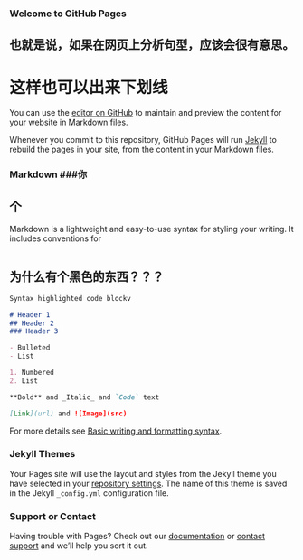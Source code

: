 ### Welcome to GitHub Pages
## 也就是说，如果在网页上分析句型，应该会很有意思。
# 这样也可以出来下划线
You can use the [editor on GitHub](https://github.com/Vasebreaker/Vasebreaker.github.io/edit/main/README.md) to maintain and preview the content for your website in Markdown files.

Whenever you commit to this repository, GitHub Pages will run [Jekyll](https://jekyllrb.com/) to rebuild the pages in your site, from the content in your Markdown files.

### Markdown ###你
## 个
Markdown is a lightweight and easy-to-use syntax for styling your writing. It includes conventions for
```
```
## 为什么有个黑色的东西？？？
```markdown
Syntax highlighted code blockv 

# Header 1
## Header 2
### Header 3

- Bulleted
- List

1. Numbered
2. List

**Bold** and _Italic_ and `Code` text

[Link](url) and ![Image](src)
```

For more details see [Basic writing and formatting syntax](https://docs.github.com/en/github/writing-on-github/getting-started-with-writing-and-formatting-on-github/basic-writing-and-formatting-syntax).

### Jekyll Themes

Your Pages site will use the layout and styles from the Jekyll theme you have selected in your [repository settings](https://github.com/Vasebreaker/Vasebreaker.github.io/settings/pages). The name of this theme is saved in the Jekyll `_config.yml` configuration file.

### Support or Contact

Having trouble with Pages? Check out our [documentation](https://docs.github.com/categories/github-pages-basics/) or [contact support](https://support.github.com/contact) and we’ll help you sort it out.

